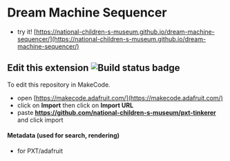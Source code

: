 # Dream Machine Sequencer

* try it! [https://national-children-s-museum.github.io/dream-machine-sequencer/](https://national-children-s-museum.github.io/dream-machine-sequencer/)

## Edit this extension ![Build status badge](https://github.com/national-children-s-museum/pxt-tinkerer/workflows/MakeCode/badge.svg)

To edit this repository in MakeCode.

* open [https://makecode.adafruit.com/](https://makecode.adafruit.com/)
* click on **Import** then click on **Import URL**
* paste **https://github.com/national-children-s-museum/pxt-tinkerer** and click import

#### Metadata (used for search, rendering)

* for PXT/adafruit
<script src="https://makecode.com/gh-pages-embed.js"></script><script>makeCodeRender("{{ site.makecode.home_url }}", "{{ site.github.owner_name }}/{{ site.github.repository_name }}");</script>
